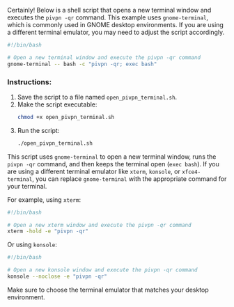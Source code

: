 Certainly! Below is a shell script that opens a new terminal window and executes the `pivpn -qr` command. This example uses `gnome-terminal`, which is commonly used in GNOME desktop environments. If you are using a different terminal emulator, you may need to adjust the script accordingly.

```bash name=open_pivpn_terminal.sh
#!/bin/bash

# Open a new terminal window and execute the pivpn -qr command
gnome-terminal -- bash -c "pivpn -qr; exec bash"
```

### Instructions:
1. Save the script to a file named `open_pivpn_terminal.sh`.
2. Make the script executable:
   ```sh
   chmod +x open_pivpn_terminal.sh
   ```
3. Run the script:
   ```sh
   ./open_pivpn_terminal.sh
   ```

This script uses `gnome-terminal` to open a new terminal window, runs the `pivpn -qr` command, and then keeps the terminal open (`exec bash`). If you are using a different terminal emulator like `xterm`, `konsole`, or `xfce4-terminal`, you can replace `gnome-terminal` with the appropriate command for your terminal.

For example, using `xterm`:
```bash name=open_pivpn_terminal.sh
#!/bin/bash

# Open a new xterm window and execute the pivpn -qr command
xterm -hold -e "pivpn -qr"
```

Or using `konsole`:
```bash name=open_pivpn_terminal.sh
#!/bin/bash

# Open a new konsole window and execute the pivpn -qr command
konsole --noclose -e "pivpn -qr"
```

Make sure to choose the terminal emulator that matches your desktop environment.
